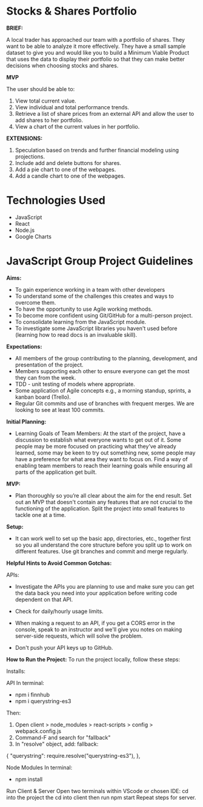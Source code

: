# Stocks & Shares Portfolio

**BRIEF:**

A local trader has approached our team with a portfolio of shares. They want to be able to analyze it more effectively. They have a small sample dataset to give you and would like you to build a Minimum Viable Product that uses the data to display their portfolio so that they can make better decisions when choosing stocks and shares.

**MVP**

The user should be able to:

1. View total current value.
2. View individual and total performance trends.
3. Retrieve a list of share prices from an external API and allow the user to add shares to her portfolio.
4. View a chart of the current values in her portfolio.

**EXTENSIONS:**

1. Speculation based on trends and further financial modeling using projections.
2. Include add and delete buttons for shares.
3. Add a pie chart to one of the webpages.
4. Add a candle chart to one of the webpages.

# Technologies Used

- JavaScript
- React
- Node.js
- Google Charts

# JavaScript Group Project Guidelines

**Aims:**
- To gain experience working in a team with other developers
- To understand some of the challenges this creates and ways to overcome them.
- To have the opportunity to use Agile working methods.
- To become more confident using Git/GitHub for a multi-person project.
- To consolidate learning from the JavaScript module.
- To investigate some JavaScript libraries you haven't used before (learning how to read docs is an invaluable skill).

**Expectations:**
- All members of the group contributing to the planning, development, and presentation of the project.
- Members supporting each other to ensure everyone can get the most they can from the week.
- TDD - unit testing of models where appropriate.
- Some application of Agile concepts e.g., a morning standup, sprints, a kanban board (Trello).
- Regular Git commits and use of branches with frequent merges. We are looking to see at least 100 commits.

**Initial Planning:**
- Learning Goals of Team Members:
  At the start of the project, have a discussion to establish what everyone wants to get out of it. Some people may be more focused on practicing 
  what they’ve already learned, some may be keen to try out something new, some people may have a preference for what area they want to focus on. 
  Find a way of enabling team members to reach their learning goals while ensuring all parts of the application get built.

**MVP:**
- Plan thoroughly so you’re all clear about the aim for the end result. Set out an MVP that doesn't contain any
  features that are not crucial to the functioning of the application. Split the project into small features to tackle one at a time.

**Setup:**
- It can work well to set up the basic app, directories, etc., together first so you all understand the
  core structure before you split up to work on different features. Use git branches and commit and merge regularly.

**Helpful Hints to Avoid Common Gotchas:**

APIs:
- Investigate the APIs you are planning to use and make sure you can get the data back you need
  into your application before writing code dependent on that API.

- Check for daily/hourly usage limits.

- When making a request to an API, if you get a CORS error in the console, speak to an instructor
  and we'll give you notes on making server-side requests, which will solve the problem.

- Don't push your API keys up to GitHub.

**How to Run the Project:**
To run the project locally, follow these steps:

Installs:

API
In terminal:
- npm i finnhub
- npm i querystring-es3

Then:

1. Open client > node_modules > react-scripts > config > webpack.config.js
2. Command-F and search for "fallback"
3. In "resolve" object, add: fallback:

{
"querystring": require.resolve("querystring-es3"),
},

Node Modules
In terminal:
- npm install

Run Client & Server
Open two terminals within VScode or chosen IDE:
cd into the project the cd into client then run npm start 
Repeat steps for server.




